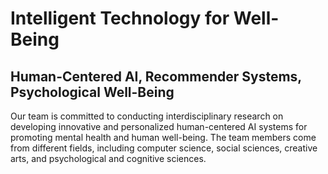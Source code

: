 
# Intelligent Technology for Well-Being

## Human-Centered AI, Recommender Systems, Psychological Well-Being

Our team is committed to conducting interdisciplinary research on developing innovative and personalized human-centered AI systems for promoting mental health and human well-being. The team members come from different fields, including computer science, social sciences, creative arts, and psychological and cognitive sciences.
